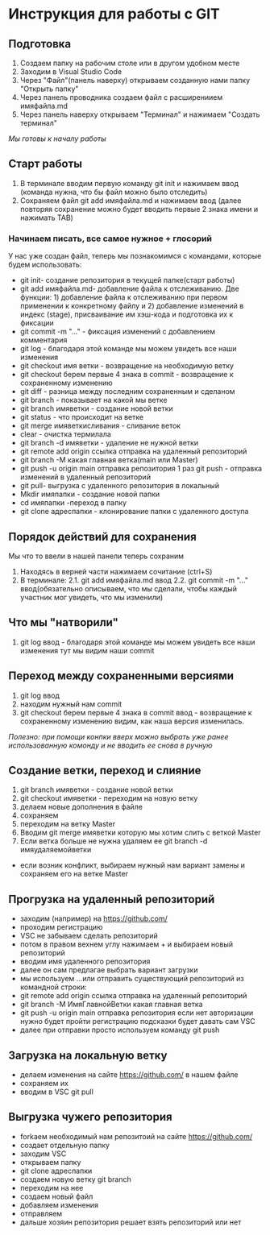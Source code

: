 # Инструкция для работы с GIT

## Подготовка

1. Создаем папку на рабочим столе или в другом удобном месте
2. Заходим в Visual Studio Code
3. Через "Файл"(панель наверху) открываем созданную нами папку "Открыть папку" 
4. Через панель проводника создаем файл с расширениием имяфайла.md
5. Через панель наверху открываем "Терминал" и нажимаем "Создать терминал" 

_Мы готовы к началу работы_

## Старт работы

1. В терминале вводим первую команду  git init и нажимаем ввод (команда нужна, что бы файл можно было отследить)
2. Сохраняем файл git add имяфайла.md и нажимаем ввод (далее повторяя сохранение можно будет вводить первые 2 знака имени и нажимать TAB)

### Начинаем писать, все самое нужное + глосорий
У нас уже создан файл, теперь мы познакомимся с командами, которые будем использовать:
* git init-  создание репозитория в текущей папке(старт работы)
* git add имяфайла.md- добавление файла к отслеживанию. Две функции: 1) добавление файла к отслеживанию при первом применении к конкретному файлу и 2) добавление изменений в индекс (stage), присваивание им хэш-кода и подготовка их к фиксации
* git commit -m "..." - фиксация изменений с добавлением комментария
* git log - благодаря этой команде мы можем увидеть все наши изменения
* git checkout имя ветки - возвращение на необходимую ветку
* git checkout берем первые 4 знака в commit - возвращение к сохраненному изменению
* git diff - разница между последним сохраненным и сделаном
* git branch - показывает на какой мы ветке
* git branch имяветки - создание новой ветки 
* git status - что происходит на ветке
* git merge имяветкисливания - сливание веток
* clear - очистка термилала
*  git branch -d имяветки - удаление не нужной ветки
* git remote add origin ссылка  отправка на удаленный репозиторий
* git branch -M какая главная ветка(main или Master)
* git push -u origin main отправка репозитория 1 раз
git push - отправка изменений в удаленный репозиторий
* git pull- выгрузка с удаленного репозитория в локальный
* Mkdir имяпапки - создание новой папки
* cd имяпапки -переход в папку
* git clone адреспапки - клонирование папки с удаленного доступа

## Порядок действий для сохранения
Мы что то ввели в нашей панели теперь сохраним
1. Находясь в верней части нажимаем сочитание (ctrl+S) 
2. В терминале:
2.1. git add имяфайла.md ввод
2.2. git commit -m "..." ввод(обязательно описываем, что мы сделали, чтобы каждый участник мог увидеть, что мы изменили)

## Что мы "натворили" 
1. git log ввод - благодаря этой команде мы можем увидеть все наши изменения
тут мы видим наши commit

## Переход между сохраненными версиями
1. git log ввод 
2. находим нужный нам commit
3. git checkout берем первые 4 знака в commit ввод - возвращение к сохраненному изменению
видим, как наша версия изменилась.

_Полезно: при помощи конпки вверх можно выбрать уже ранее использованную комонду и не вводить ее снова в ручную_

## Создание ветки, переход и слияние
1. git branch имяветки - создание новой ветки 
2. git checkout имяветки - переходим на новую ветку
3. делаем новые дополнения в файле
4. сохраняем
5. переходим на ветку Master
6. Вводим git merge имяветки которую мы хотим слить с веткой  Master
7. Если ветка больше не нужна удаляем ее git branch -d имяудаляемойветки
* если возник конфликт, выбираем нужный нам вариант замены и сохраняем его на ветке Master

## Прогрузка на удаленный репозиторий
* заходим (например) на https://github.com/
* проходим регистрацию
* VSC не забываем сделать репозиторий
* потом в правом вехнем углу нажимаем + и  выбираем новый репозиторий
* вводим имя удаленного репозитория
* далее он сам предлагае выбрать вариант загрузки 
* мы используем …или отправить существующий репозиторий из командной строки:
* git remote add origin ссылка  отправка на удаленный репозиторий
* git branch -M ИмяГлавнойВетки какая главная ветка
* git push -u origin main отправка репозитория
если нет авторизации нужно будет пройти регистрацию подсказки будет давать сам VSC
* далее при отправки просто используем команду git push

##  Загрузка на локальную ветку
* делаем изменения на сайте https://github.com/ в нашем файле
* сохраняем их
* вводим в VSC git pull 

## Выгрузка чужего репозитория
* forkаем необходимый нам репозитоий на сайте https://github.com/ 
* создает отдельную папку
* заходим VSC
* открываем папку
* git clone адреспапки
* создаем новую ветку git branch
* переходим на нее
* создаем новый файл
* добавляем изменения
* отправляем
* дальше хозяин репозитория решает взять репозиторий или нет
